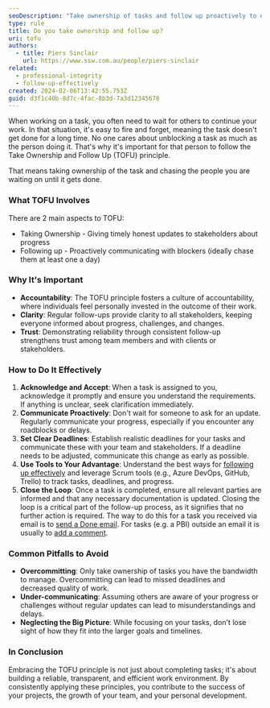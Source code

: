 ```yaml
---
seoDescription: "Take ownership of tasks and follow up proactively to ensure timely completion, fostering accountability, clarity, and trust among team members and stakeholders."
type: rule
title: Do you take ownership and follow up?
uri: tofu
authors:
  - title: Piers Sinclair
    url: https://www.ssw.com.au/people/piers-sinclair
related:
  - professional-integrity
  - follow-up-effectively
created: 2024-02-06T13:42:55.753Z
guid: d3f1c40b-8d7c-4fac-8b3d-7a3d12345678
---
```

When working on a task, you often need to wait for others to continue your work. In that situation, it's easy to fire and forget, meaning the task doesn't get done for a long time. No one cares about unblocking a task as much as the person doing it. That's why it's important for that person to follow the Take Ownership and Follow Up (TOFU) principle.

That means taking ownership of the task and chasing the people you are waiting on until it gets done.

<!--endintro-->

### What TOFU Involves

There are 2 main aspects to TOFU:

* Taking Ownership - Giving timely honest updates to stakeholders about progress
* Following up - Proactively communicating with blockers (ideally chase them at least one a day)

### Why It's Important

* **Accountability**: The TOFU principle fosters a culture of accountability, where individuals feel personally invested in the outcome of their work.
* **Clarity**: Regular follow-ups provide clarity to all stakeholders, keeping everyone informed about progress, challenges, and changes.
* **Trust**: Demonstrating reliability through consistent follow-up strengthens trust among team members and with clients or stakeholders.

### How to Do It Effectively

1. **Acknowledge and Accept**: When a task is assigned to you, acknowledge it promptly and ensure you understand the requirements. If anything is unclear, seek clarification immediately.
2. **Communicate Proactively**: Don't wait for someone to ask for an update. Regularly communicate your progress, especially if you encounter any roadblocks or delays.
3. **Set Clear Deadlines**: Establish realistic deadlines for your tasks and communicate these with your team and stakeholders. If a deadline needs to be adjusted, communicate this change as early as possible.
4. **Use Tools to Your Advantage**: Understand the best ways for [following up effectively](/follow-up-effectively) and leverage Scrum tools (e.g., Azure DevOps, GitHub, Trello) to track tasks, deadlines, and progress.
5. **Close the Loop**: Once a task is completed, ensure all relevant parties are informed and that any necessary documentation is updated. Closing the loop is a critical part of the follow-up process, as it signifies that no further action is required. The way to do this for a task you received via email is to [send a Done email](/reply-done-and-delete-the-email/). For tasks (e.g. a PBI) outside an email it is usually to [add a comment](/close-pbis-with-context/).

### Common Pitfalls to Avoid

* **Overcommitting**: Only take ownership of tasks you have the bandwidth to manage. Overcommitting can lead to missed deadlines and decreased quality of work.
* **Under-communicating**: Assuming others are aware of your progress or challenges without regular updates can lead to misunderstandings and delays.
* **Neglecting the Big Picture**: While focusing on your tasks, don't lose sight of how they fit into the larger goals and timelines.

### In Conclusion

Embracing the TOFU principle is not just about completing tasks; it's about building a reliable, transparent, and efficient work environment. By consistently applying these principles, you contribute to the success of your projects, the growth of your team, and your personal development.
